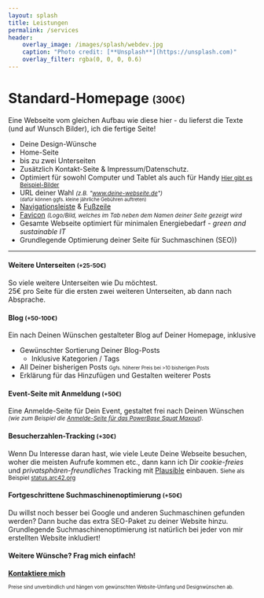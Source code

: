 ```yaml
---
layout: splash
title: Leistungen
permalink: /services
header:
    overlay_image: /images/splash/webdev.jpg
    caption: "Photo credit: [**Unsplash**](https://unsplash.com)"
    overlay_filter: rgba(0, 0, 0, 0.6)
---
```


# Standard-Homepage <small> <i class="fas fa-laptop"></i> <small class="price"> (300€) </small> </small>
Eine Webseite vom gleichen Aufbau wie diese hier - du lieferst die Texte (und auf Wunsch Bilder), ich die fertige Seite!
* Deine Design-Wünsche
* Home-Seite
* bis zu zwei Unterseiten
* Zusätzlich Kontakt-Seite & Impressum/Datenschutz.
* Optimiert für sowohl Computer und Tablet als auch für Handy <small markdown="1"> [Hier gibt es Beispiel-Bilder](/gallery#mobile-ansicht-vs-desktop-ansicht) </small>
* URL deiner Wahl <small markdown="1"> *(z.B. "www.deine-webseite.de")* <small> <br> (dafür können ggfs. kleine jährliche Gebühren auftreten) </small></small>
* [Navigationsleiste](/gallery#navigationsleiste) & [Fußzeile](/gallery#fußzeile)
* [Favicon](/gallery#favicon) <small markdown="1"> *(Logo/Bild, welches im Tab neben dem Namen deiner Seite gezeigt wird* </small>
* Gesamte Webseite optimiert für minimalen Energiebedarf - *green and sustainable IT*
* Grundlegende Optimierung deiner Seite für Suchmaschinen (SEO))

<hr class="big-sep">

#### Weitere Unterseiten <i class="fas fa-file"></i><small class="price"> (+25-50€) </small>
So viele weitere Unterseiten wie Du möchtest.  
25€ pro Seite für die ersten zwei weiteren Unterseiten, ab dann nach Absprache.

#### Blog <i class="fas fa-pen"></i> <small class="price"> (+50-100€) </small>
Ein nach Deinen Wünschen gestalteter Blog auf Deiner Homepage, inklusive
* Gewünschter Sortierung Deiner Blog-Posts
  * Inklusive Kategorien / Tags
* All Deiner bisherigen Posts <small><small> Ggfs. höherer Preis bei >10 bisherigen Posts </small></small>
* Erklärung für das Hinzufügen und Gestalten weiterer Posts

#### Event-Seite mit Anmeldung <i class="fas fa-calendar"></i> <small class="price"> (+50€) </small>
Eine Anmelde-Seite für Dein Event, gestaltet frei nach Deinen Wünschen <small markdown="1"> *(wie zum Beispiel die [Anmelde-Seite
für das PowerBase Squat Maxout](https://anmeldung-squatmax.netlify.app/anmeldung)).*</small>

#### Besucherzahlen-Tracking <i class="fas fa-chart-bar"></i> <small class="price"> (+30€) </small>
Wenn Du Interesse daran hast, wie viele Leute Deine Webseite besuchen, woher die meisten Aufrufe kommen etc., 
dann kann ich Dir *cookie-freies* und *privatsphären-freundliches* Tracking mit [Plausible](https://plausible.io/) einbauen.
<small markdown="1"> Siehe als Beispiel [status.arc42.org](https://status.arc42.org/)</small>

#### Fortgeschrittene Suchmaschinenoptimierung <small class="price"> (+50€) </small>
Du willst noch besser bei Google und anderen Suchmaschinen gefunden werden?
Dann buche das extra SEO-Paket zu deiner Website hinzu. Grundlegende Suchmaschinenoptimierung ist natürlich bei jeder von mir erstellten Website inkludiert!

#### Weitere Wünsche? Frag mich einfach!
**[Kontaktiere mich](/contact)**

  
<small><small> Preise sind unverbindlich und hängen vom gewünschten Website-Umfang und Designwünschen ab.</small> </small>